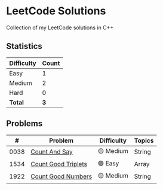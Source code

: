 # LeetCode Solutions

Collection of my LeetCode solutions in C++

## Statistics

| Difficulty | Count |
|------------|-------|
| Easy | 1 |
| Medium | 2 |
| Hard | 0 |
| **Total** | **3** |

## Problems

| # | Problem | Difficulty | Topics |
|---|---------|------------|--------|
| 0038 | [Count And Say](0038-count-and-say/0038-count-and-say.cpp) | 🟡 Medium | String |
| 1534 | [Count Good Triplets](1534-count-good-triplets/1534-count-good-triplets.cpp) | 🟢 Easy | Array |
| 1922 | [Count Good Numbers](1922-count-good-numbers/1922-count-good-numbers.cpp) | 🟡 Medium | String |
